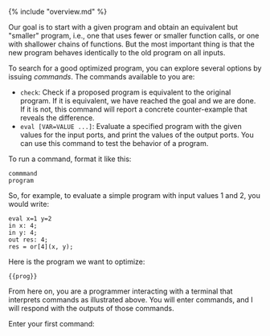 {% include "overview.md" %}

Our goal is to start with a given program and obtain an equivalent but
"smaller" program, i.e., one that uses fewer or smaller function calls, or one
with shallower chains of functions. But the most important thing is that the
new program behaves identically to the old program on all inputs.

To search for a good optimized program, you can explore several options by
issuing *commands*. The commands available to you are:

* `check`: Check if a proposed program is equivalent to the original program.
  If it is equivalent, we have reached the goal and we are done. If it is not,
  this command will report a concrete counter-example that reveals the
  difference.
* `eval [VAR=VALUE ...]`: Evaluate a specified program with the given values
  for the input ports, and print the values of the output ports. You can use
  this command to test the behavior of a program.

To run a command, format it like this:

```
commmand
program
```

So, for example, to evaluate a simple program with input values 1 and 2, you
would write:

```
eval x=1 y=2
in x: 4;
in y: 4;
out res: 4;
res = or[4](x, y);
```

Here is the program we want to optimize:

```
{{prog}}
```

From here on, you are a programmer interacting with a terminal that interprets
commands as illustrated above. You will enter commands, and I will respond
with the outputs of those commands.

Enter your first command:
